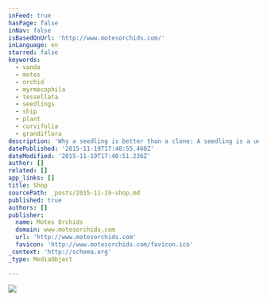 ```yaml
---
inFeed: true
hasPage: false
inNav: false
isBasedOnUrl: 'http://www.motesorchids.com/'
inLanguage: en
starred: false
keywords:
  - vanda
  - motes
  - orchid
  - myrmecophila
  - tessellata
  - seedlings
  - ship
  - plant
  - curvifolia
  - grandiflora
description: 'Why a seedling is better than a clone: A seedling is a unique plant that no one else can own unless it is cloned. This is a great opportunity to purchase a one-of-a-kind seedling hybridized by Dr. Motes. All were produced from Motes Orchids breeding collection selected for the finest floral quality over 50 years.'
datePublished: '2015-11-19T17:40:55.460Z'
dateModified: '2015-11-19T17:40:51.236Z'
author: []
related: []
app_links: []
title: Shop
sourcePath: _posts/2015-11-19-shop.md
published: true
authors: []
publisher:
  name: Motes Orchids
  domain: www.motesorchids.com
  url: 'http://www.motesorchids.com'
  favicon: 'http://www.motesorchids.com/favicon.ico'
_context: 'http://schema.org'
_type: MediaObject

---
```

<article style=""><img src="https://static1.squarespace.com/static/5290afa5e4b08385d90ad92b/t/54b1be77e4b0ac5b7ac965aa/1447791318385/?format=1000w" /></article>